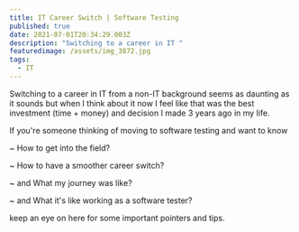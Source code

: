 ```yaml
---
title: IT Career Switch | Software Testing
published: true
date: 2021-07-01T20:34:29.003Z
description: "Switching to a career in IT "
featuredimage: /assets/img_3872.jpg
tags:
  - IT
---
```

Switching to a career in IT from a non-IT background seems as daunting as it sounds but when I think about it now I feel like that was the best investment (time + money) and decision I made 3 years ago in my life.

If you're someone thinking of moving to software testing and want to know

~ How to get into the field?

~ How to have a smoother career switch? 

~ and What my journey was like?

~ and What it's like working as a software tester?

keep an eye on here for some important pointers and tips.